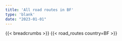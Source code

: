 ```yaml
---
title: 'All road routes in BF'
type: 'blank'
date: "2023-01-01"
---
```


{{< breadcrumbs >}}
{{< road_routes country=BF >}}
